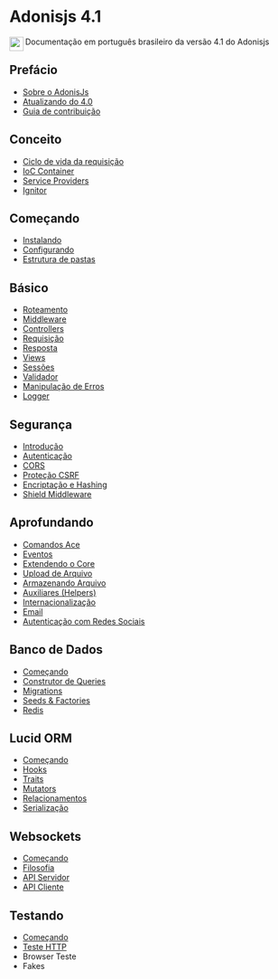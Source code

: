 # Adonisjs 4.1
<p>
  <img src="https://upload.wikimedia.org/wikipedia/commons/0/05/Flag_of_Brazil.svg" width="25" align="left" />
  Documentação em português brasileiro da versão 4.1 do Adonisjs
</p>

## Prefácio
+ [Sobre o AdonisJs](doc/preface/about.md)
+ [Atualizando do 4.0](doc/preface/upgrade-guide.md)
+ [Guia de contribuição](doc/preface/contribution-guide.md)

## Conceito
+ [Ciclo de vida da requisição](doc/concept/request-lifecycle.md)
+ [IoC Container](doc/concept/ioc-container.md)
+ [Service Providers](doc/concept/service-providers.md)
+ [Ignitor](doc/concept/ignitor.md)

## Começando
+ [Instalando](doc/started/installation.md)
+ [Configurando](doc/started/configuration-and-env.md)
+ [Estrutura de pastas](doc/started/folder-structure.md)

## Básico
+ [Roteamento](doc/basics/routing.md)
+ [Middleware](doc/basics/middleware.md)
+ [Controllers](doc/basics/controllers.md)
+ [Requisição](doc/basics/request.md)
+ [Resposta](doc/basics/response.md)
+ [Views](doc/basics/views.md)
+ [Sessões](doc/basics/sessions.md)
+ [Validador](doc/basics/validator.md)
+ [Manipulação de Erros](doc/basics/exceptions.md)
+ [Logger](doc/basics/logger.md)

## Segurança
+ [Introdução](doc/security/introduction.md)
+ [Autenticação](doc/security/authentication.md)
+ [CORS](doc/security/cors.md)
+ [Proteção CSRF](doc/security/csrf.md)
+ [Encriptação e Hashing](doc/security/encryption-and-hashing.md)
+ [Shield Middleware](doc/security/shield.md)

## Aprofundando
+ [Comandos Ace](doc/deeper/ace.md)
+ [Eventos](doc/deeper/event.md)
+ [Extendendo o Core](doc/deeper/extends.md)
+ [Upload de Arquivo](doc/deeper/file-uploads.md)
+ [Armazenando Arquivo](doc/deeper/file-system.md)
+ [Auxiliares (Helpers)](doc/deeper/helpers.md)
+ [Internacionalização](doc/deeper/internationalization.md)
+ [Email](doc/deeper/mail.md)
+ [Autenticação com Redes Sociais](doc/deeper/social-auth.md)

## Banco de Dados
+ [Começando](doc/database/started.md)
+ [Construtor de Queries](doc/database/query-builder.md)
+ [Migrations](doc/database/migrations.md)
+ [Seeds & Factories](doc/database/seeds_and_factories.md)
+ [Redis](doc/database/redis.md)

## Lucid ORM
+ [Começando](doc/orm/started.md)
+ [Hooks](doc/orm/hooks.md)
+ [Traits](doc/orm/traits.md)
+ [Mutators](doc/orm/mutators.md)
+ [Relacionamentos](doc/orm/relationships.md)
+ [Serialização](doc/orm/serializers.md)

## Websockets
+ [Começando](doc/websocket/started.md)
+ [Filosofia](doc/websocket/philosophy.md)
+ [API Servidor](doc/websocket/server.md)
+ [API Cliente](doc/websocket/websocket-client.md)

## Testando
+ [Começando](doc/testing/started.md)
+ [Teste HTTP](doc/testing/api-tests.md)
+ Browser Teste
+ Fakes
